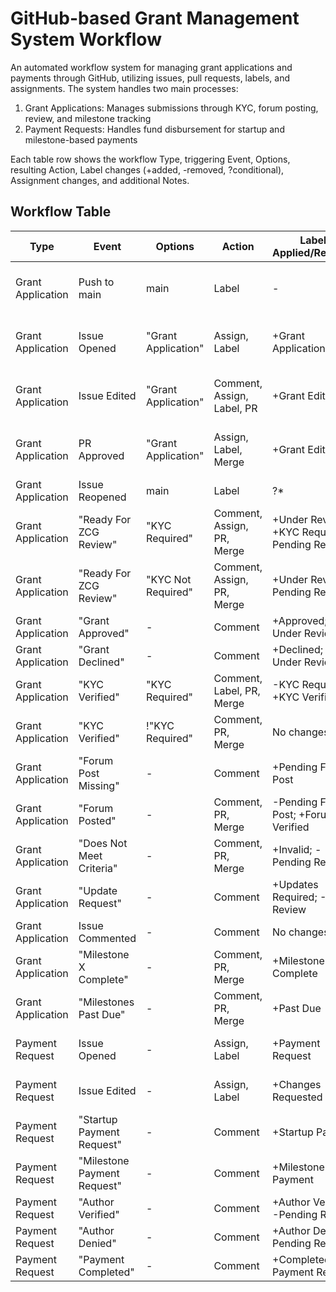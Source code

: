 # GitHub-based Grant Management System Workflow

An automated workflow system for managing grant applications and payments through GitHub, utilizing issues, pull requests, labels, and assignments. The system handles two main processes:

1. Grant Applications: Manages submissions through KYC, forum posting, review, and milestone tracking
2. Payment Requests: Handles fund disbursement for startup and milestone-based payments

Each table row shows the workflow Type, triggering Event, Options, resulting Action, Label changes (+added, -removed, ?conditional), Assignment changes, and additional Notes.

## Workflow Table

| Type | Event | Options | Action | Labels Applied/Removed | Assignments | Notes |
|------|-------|---------|--------|-----------------------|-------------|-------|
| Grant Application | Push to main | main | Label | - | No change | Validates all open Grant Application issue labels |
| Grant Application | Issue Opened | "Grant Application" | Assign, Label | +Grant Application | Assigns to ZCG Admin | Automatic processing of new applications |
| Grant Application | Issue Edited | "Grant Application" | Comment, Assign, Label, PR | +Grant Edited | Assigns to: Original Authors, ZCG Admin | Creates PR to track changes |
| Grant Application | PR Approved | "Grant Application" | Assign, Label, Merge | +Grant Edited | Assigns to: Original Authors, ZCG Admin | Merges PR and updates grant issue |
| Grant Application | Issue Reopened | main | Label | ?* | No change | Ensures proper label state |
| Grant Application | "Ready For ZCG Review" | "KYC Required" | Comment, Assign, PR, Merge | +Under Review; +KYC Required; -Pending Review | Assigns to ZCG Review Team | KYC pathway |
| Grant Application | "Ready For ZCG Review" | "KYC Not Required" | Comment, Assign, PR, Merge | +Under Review; -Pending Review | Assigns to ZCG Review Team | Non-KYC pathway |
| Grant Application | "Grant Approved" | - | Comment | +Approved; -Under Review | No change | Final approval |
| Grant Application | "Grant Declined" | - | Comment | +Declined; -Under Review | No change | Rejection notification |
| Grant Application | "KYC Verified" | "KYC Required" | Comment, Label, PR, Merge | -KYC Required; +KYC Verified | No change | KYC completion processing |
| Grant Application | "KYC Verified" | !"KYC Required" | Comment, PR, Merge | No changes | No change | Invalid state handling |
| Grant Application | "Forum Post Missing" | - | Comment | +Pending Forum Post | No change | Forum requirement notification |
| Grant Application | "Forum Posted" | - | Comment, PR, Merge | -Pending Forum Post; +Forum Verified | No change | Forum verification |
| Grant Application | "Does Not Meet Criteria" | - | Comment, PR, Merge | +Invalid; -Pending Review | No change | Requirement failure handling |
| Grant Application | "Update Request" | - | Comment | +Updates Required; -Under Review | Assigns back to Author | Request for changes |
| Grant Application | Issue Commented | - | Comment | No changes | No change | General communication |
| Grant Application | "Milestone X Complete" | - | Comment, PR, Merge | +Milestone X Complete | No change | Milestone tracking |
| Grant Application | "Milestones Past Due" | - | Comment, PR, Merge | +Past Due | No change | Deadline tracking |
| Payment Request   | Issue Opened | - | Assign, Label | +Payment Request | Assigns to ZCG Finance Team | New payment processing |
| Payment Request   | Issue Edited | - | Assign, Label | +Changes Requested | Reassigns to ZCG Finance Team | Payment modification handling |
| Payment Request   | "Startup Payment Request" | - | Comment | +Startup Payment | No change | Initial funding process |
| Payment Request   | "Milestone Payment Request" | - | Comment | +Milestone Payment | No change | Progress payment process |
| Payment Request   | "Author Verified" | - | Comment | +Author Verified; -Pending Review | No change | Identity confirmation |
| Payment Request   | "Author Denied" | - | Comment | +Author Denied; -Pending Review | No change | Identity rejection |
| Payment Request   | "Payment Completed" | - | Comment | +Completed; -Payment Request | No change | Payment confirmation |
